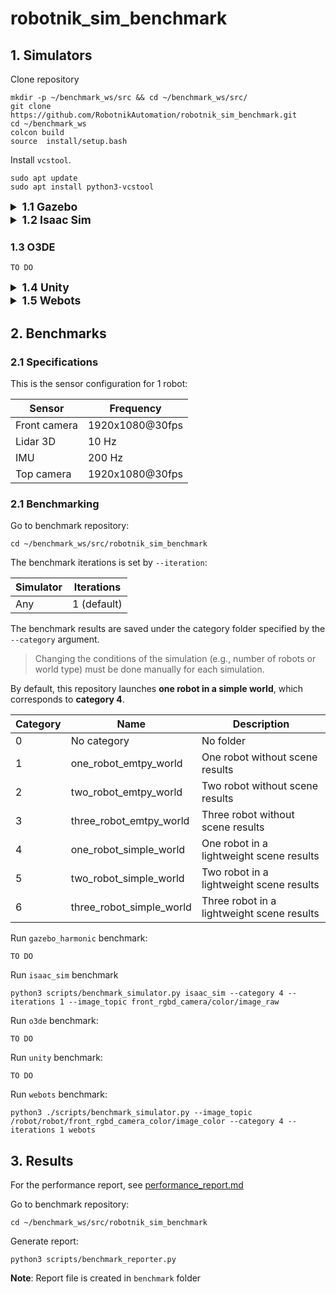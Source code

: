 # robotnik_sim_benchmark

## 1. Simulators

Clone repository

```
mkdir -p ~/benchmark_ws/src && cd ~/benchmark_ws/src/
git clone https://github.com/RobotnikAutomation/robotnik_sim_benchmark.git
cd ~/benchmark_ws
colcon build
source  install/setup.bash
```

Install `vcstool`.
```
sudo apt update
sudo apt install python3-vcstool
```

<details>
<summary style="font-size:1.25em; font-weight:bold;">1.1 Gazebo</summary>

Install Gazebo Harmonic with ROS 2 Humble:

1. Setup sources and keys.
```
sudo apt update
sudo apt-get install curl lsb-release gnupg
sudo curl https://packages.osrfoundation.org/gazebo.gpg --output /usr/share/keyrings/pkgs-osrf-archive-keyring.gpg
echo "deb [arch=$(dpkg --print-architecture) signed-by=/usr/share/keyrings/pkgs-osrf-archive-keyring.gpg] http://packages.osrfoundation.org/gazebo/ubuntu-stable $(lsb_release -cs) main" | sudo tee /etc/apt/sources.list.d/gazebo-stable.list > /dev/null
```

2. Install Gazebo Harmonic.
```
sudo apt-get update
sudo apt-get install gz-harmonic
```

3. Install ROS 2 connectors for Gazebo Harmonic.

> **WARNING**: The package `ros-humble-ros-gzharmonic` conflicts with `ros-humble-ros-gz*`. Remove those packages before installing.
```
sudo apt-get update
sudo apt-get remove ros-humble-ros-gz*
sudo apt-get autoremove
sudo apt-get install ros-humble-ros-gzharmonic
```

Set up workspace and install dependencies:

1. Download required repositories:
```
mkdir -p ~/robotnik_benchmark_gazebo_ws/src
cd ~/robotnik_benchmark_gazebo_ws/src
vcs import --input https://raw.githubusercontent.com/RobotnikAutomation/robotnik_simulation/refs/heads/jazzy-devel/robotnik_simulation.humble.repos
```

2. Install closed-source packages:
```
source /opt/ros/humble/setup.bash
export GZ_VERSION=harmonic
cd ~/robotnik_benchmark_gazebo_ws/src/robotnik/robotnik_simulation/debs/
sudo apt-get install ./ros-${ROS_DISTRO}-*.deb
```

3. Install missing dependencies:
```
source /opt/ros/humble/setup.bash
export GZ_VERSION=harmonic
cd ~/robotnik_benchmark_gazebo_ws
rosdep update --rosdistro humble
rosdep install --from-paths src --ignore-src -r -y --skip-keys="gz-plugin2 gz-sim8"
```

4. Build workspace:
```
source /opt/ros/humble/setup.bash
export GZ_VERSION=harmonic
cd ~/robotnik_benchmark_gazebo_ws
colcon build --symlink-install
```

Run Gazebo Harmonic simulation:

1. Spawn world:
```
source ~/robotnik_benchmark_gazebo_ws/install/setup.bash
ros2 launch robotnik_gazebo_ignition spawn_world.launch.py
```

2. Spawn a robot instance (e.g., `robot_a`):
```
ros2 launch robotnik_gazebo_ignition spawn_robot.launch.py robot_id:=robot_a robot:=rbwatcher
```

</details>


<details>
<summary style="font-size:1.25em; font-weight:bold;">1.2 Isaac Sim</summary>

Requirements: `isaac_sim.sh` located in `$HOME/isaac_sim`
```
ros2 launch isaac_sim isaac_sim_complete.launch.py
```

</details>

### 1.3 O3DE

```
TO DO
```

<details>
<summary style="font-size:1.25em; font-weight:bold;">1.4 Unity</summary>

Install and run the Unity simulation with ROS 2 Humble (also tested on ROS 2 Jazzy):

## 1. Prerequisites

- ROS 2 Humble installed and sourced. *(Also works on Humble or Jazzy.)*
- ROS–Unity bridge: [ROS-TCP-Endpoint](https://github.com/Unity-Technologies/ROS-TCP-Endpoint). Add to your workspace:
  ```bash
  cd ~/workspace/src
  git clone https://github.com/Unity-Technologies/ROS-TCP-Endpoint.git
  ```
- The Unity simulation archive placed at:
  `unity_sim/worlds/unity_simulation.tar.gz`
  *(The launch auto-extracts it on first run.)*

## 2. Recommended: Run with Launch File

This launch:
- Starts **ROS-TCP-Endpoint** listening on **0.0.0.0**.
- Starts **RViz2** with **use_sim_time:=true** and config `rviz/robot.rviz`.
- Runs the bootstrap script `utils/load_usd_and_run.py` which **extracts** the tar (if needed) and starts the Unity binary.
- Optionally **spawns N robots** via `/robot[/_N]/on` services.

Run:
```bash
# 1 robot (default)
ros2 launch unity_sim unity_complete.launch.py

# 3 robots and RViz on
ros2 launch unity_sim unity_complete.launch.py robot_count:=3 run_rviz:=true
```

**Arguments**
- `robot_count` (int, 1..5, default: 1) — spawns `robot`, `robot_2`, … `robot_5`.
- `run_rviz` (bool, default: true) — toggles RViz2.

> If the launch prints an error like
> `Archive not found: .../unity_sim/worlds/unity_simulation.tar.gz`,
> make sure the archive exists at that exact path (or the extracted binary is already present somewhere under `unity_sim/worlds/`).

## 3. (Optional) Manual Download/Update of the Archive

If you need to refresh the Unity build:

**A) Using `gdown`**
```bash
pip install gdown
gdown https://drive.google.com/uc?id=1NDRtJ9zw5TGTveNKsOdgXoxGDFOHcktZ
mv unity_simulation.tar.gz unity_sim/worlds/
```

**B) Using a web browser**
- Open: [Unity Simulation Binary](https://drive.google.com/file/d/1NDRtJ9zw5TGTveNKsOdgXoxGDFOHcktZ/view?usp=drive_link)
- Download `unity_simulation.tar.gz` and place it in `unity_sim/worlds/`.

## 4. (Optional) Manual Run Without Launch

1) Extract and run the Unity simulation:
```bash
cd unity_sim/worlds
tar -xvzf unity_simulation.tar.gz
chmod +x UnitySimulation.x86_64  # or your binary name (e.g., PI_simulation_Unity_Robotnik.x86_64)
./UnitySimulation.x86_64         # replace with your actual filename if different
```

2) Start the ROS–Unity bridge on 0.0.0.0:
```bash
ros2 run ros_tcp_endpoint default_server_endpoint --ros-args -p ROS_IP:=0.0.0.0
```

## 5. Notes

- **RViz time**: RViz launches with `use_sim_time:=true` because the simulator publishes `/clock`.
- **Keyboard shortcuts in the simulator**:
  - `F1`: show performance stats.
  - `F2`: respawn/destroy robots.
  - Navigation: arrow keys to move, mouse wheel to zoom; to follow a robot, pick it from the bottom-right dropdown.
- **Robot services** (provided by the simulation):
  - Spawn: `robot_{id}/on`   (e.g., `/robot/on`, `/robot_2/on`, …)
  - Delete: `robot_{id}/off` (e.g., `/robot/off`, `/robot_2/off`, …)

</details>

<details>
<summary style="font-size:1.25em; font-weight:bold;">1.5 Webots</summary>

1. Download required repositories:
```
mkdir -p ~/robotnik_benchmark_webots_ws/src
cd ~/robotnik_benchmark_webots_ws/src
git clone https://github.com/RobotnikAutomation/robotnik_webots.git
git clone https://github.com/RobotnikAutomation/robotnik_common.git
```
2. Install missing dependencies:
Follow the guide to install webots from via apt: https://cyberbotics.com/doc/guide/installation-procedure#installation-on-linux
```
sudo apt-get install ros-humble-webots-ros2
cd ~/robotnik_benchmark_webots_ws
rosdep update --rosdistro humble
rosdep install --from-paths src --ignore-src -r -y 
```

3. Build workspace:
```
source /opt/ros/humble/setup.bash
cd ~/robotnik_benchmark_webots_ws
colcon build --symlink-install
```

Run Webots simulation:

1. Spawn world:
```
source ~/robotnik_benchmark_webots_ws/install/setup.bash
ros2 launch robotnik_webots spawn_world.launch.py
```

2. Spawn a robot instance (e.g., `robot_a`):
```
ros2 launch robotnik_webots spawn_robot.launch.py robot_id:=robot_a robot:=rbwatcher
```
</details>


## 2. Benchmarks

### 2.1 Specifications

This is the sensor configuration for 1 robot:

| Sensor        | Frequency |
|---------------|------------|
| Front camera  | 1920x1080@30fps |
| Lidar 3D      | 10 Hz      | 
| IMU           | 200 Hz     |
| Top camera    | 1920x1080@30fps     |


### 2.1 Benchmarking

Go to benchmark repository:

```
cd ~/benchmark_ws/src/robotnik_sim_benchmark
```

The benchmark iterations is set by `--iteration`: 

| Simulator        | Iterations |
|---------------|------------|
| Any  |   1 (default)     |



The benchmark results are saved under the category folder specified by the `--category` argument.  

> Changing the conditions of the simulation (e.g., number of robots or world type) must be done manually for each simulation.

By default, this repository launches **one robot in a simple world**, which corresponds to **category 4**.

| Category  | Name                            | Description 
|----|------| --------------------------------| 
| 0  |         No category                    | No folder
| 1  |         one_robot_emtpy_world    | One robot without scene results
| 2  |         two_robot_emtpy_world    | Two robot without scene results
| 3  |         three_robot_emtpy_world  | Three robot without scene results
| 4  |         one_robot_simple_world   | One robot in a lightweight scene results
| 5  |         two_robot_simple_world   | Two robot in a lightweight scene results
| 6  |         three_robot_simple_world | Three robot in a lightweight scene results

Run `gazebo_harmonic` benchmark:

```
TO DO
```

Run `isaac_sim` benchmark 

```
python3 scripts/benchmark_simulator.py isaac_sim --category 4 --iterations 1 --image_topic front_rgbd_camera/color/image_raw
```

Run `o3de` benchmark:

```
TO DO
```

Run `unity` benchmark:

```
TO DO
```

Run `webots` benchmark:

```
python3 ./scripts/benchmark_simulator.py --image_topic /robot/robot/front_rgbd_camera_color/image_color --category 4 --iterations 1 webots
```

## 3. Results

For the performance report, see [performance_report.md](benchmarks/performance_report.md)

Go to benchmark repository:

```
cd ~/benchmark_ws/src/robotnik_sim_benchmark
```

Generate report:

```
python3 scripts/benchmark_reporter.py
```

**Note**: Report file is created in `benchmark` folder